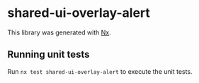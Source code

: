 # shared-ui-overlay-alert

This library was generated with [Nx](https://nx.dev).

## Running unit tests

Run `nx test shared-ui-overlay-alert` to execute the unit tests.
